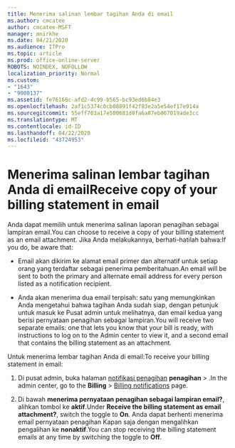 ```yaml
---
title: Menerima salinan lembar tagihan Anda di email
ms.author: cmcatee
author: cmcatee-MSFT
manager: mnirkhe
ms.date: 04/21/2020
ms.audience: ITPro
ms.topic: article
ms.prod: office-online-server
ROBOTS: NOINDEX, NOFOLLOW
localization_priority: Normal
ms.custom:
- "1643"
- "9000137"
ms.assetid: fe76166c-afd2-4c99-b565-bc93ed6b84e3
ms.openlocfilehash: 2af1c5374c0cb08891f42f83e2a5e54ef17e914a
ms.sourcegitcommit: 55eff703a17e500681d8fa6a87eb067019ade3cc
ms.translationtype: MT
ms.contentlocale: id-ID
ms.lasthandoff: 04/22/2020
ms.locfileid: "43724953"
---
```

# <a name="receive-copy-of-your-billing-statement-in-email"></a><span data-ttu-id="f0e13-102">Menerima salinan lembar tagihan Anda di email</span><span class="sxs-lookup"><span data-stu-id="f0e13-102">Receive copy of your billing statement in email</span></span>

<span data-ttu-id="f0e13-103">Anda dapat memilih untuk menerima salinan laporan penagihan sebagai lampiran email.</span><span class="sxs-lookup"><span data-stu-id="f0e13-103">You can choose to receive a copy of your billing statement as an email attachment.</span></span> <span data-ttu-id="f0e13-104">Jika Anda melakukannya, berhati-hatilah bahwa:</span><span class="sxs-lookup"><span data-stu-id="f0e13-104">If you do, be aware that:</span></span>
  
- <span data-ttu-id="f0e13-105">Email akan dikirim ke alamat email primer dan alternatif untuk setiap orang yang terdaftar sebagai penerima pemberitahuan.</span><span class="sxs-lookup"><span data-stu-id="f0e13-105">An email will be sent to both the primary and alternate email address for every person listed as a notification recipient.</span></span>

- <span data-ttu-id="f0e13-106">Anda akan menerima dua email terpisah: satu yang memungkinkan Anda mengetahui bahwa tagihan Anda sudah siap, dengan petunjuk untuk masuk ke Pusat admin untuk melihatnya, dan email kedua yang berisi pernyataan penagihan sebagai lampiran.</span><span class="sxs-lookup"><span data-stu-id="f0e13-106">You will receive two separate emails: one that lets you know that your bill is ready, with instructions to log on to the Admin center to view it, and a second email that contains the billing statement as an attachment.</span></span>

<span data-ttu-id="f0e13-107">Untuk menerima lembar tagihan Anda di email:</span><span class="sxs-lookup"><span data-stu-id="f0e13-107">To receive your billing statement in email:</span></span>
  
1. <span data-ttu-id="f0e13-108">Di pusat admin, buka halaman [notifikasi penagihan](https://go.microsoft.com/fwlink/p/?linkid=853212) **penagihan** \> .</span><span class="sxs-lookup"><span data-stu-id="f0e13-108">In the admin center, go to the **Billing** \> [Billing notifications](https://go.microsoft.com/fwlink/p/?linkid=853212) page.</span></span>

2. <span data-ttu-id="f0e13-109">Di bawah **menerima pernyataan penagihan sebagai lampiran email?**, alihkan tombol ke **aktif**.</span><span class="sxs-lookup"><span data-stu-id="f0e13-109">Under **Receive the billing statement as email attachment?**, switch the toggle to **On**.</span></span> <span data-ttu-id="f0e13-110">Anda dapat berhenti menerima email pernyataan penagihan Kapan saja dengan mengalihkan pengalihan ke **nonaktif**.</span><span class="sxs-lookup"><span data-stu-id="f0e13-110">You can stop receiving the billing statement emails at any time by switching the toggle to **Off**.</span></span>